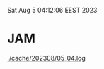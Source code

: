 Sat Aug  5 04:12:06 EEST 2023
# JAM
<a href='./cache/202308/05_04.log'>./cache/202308/05_04.log</a>
